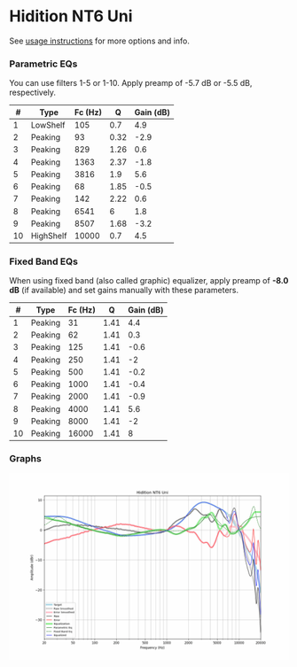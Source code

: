 # Hidition NT6 Uni
See [usage instructions](https://github.com/jaakkopasanen/AutoEq#usage) for more options and info.

### Parametric EQs
You can use filters 1-5 or 1-10. Apply preamp of -5.7 dB or -5.5 dB, respectively.

|   # | Type      |   Fc (Hz) |    Q |   Gain (dB) |
|-----|-----------|-----------|------|-------------|
|   1 | LowShelf  |       105 | 0.7  |         4.9 |
|   2 | Peaking   |        93 | 0.32 |        -2.9 |
|   3 | Peaking   |       829 | 1.26 |         0.6 |
|   4 | Peaking   |      1363 | 2.37 |        -1.8 |
|   5 | Peaking   |      3816 | 1.9  |         5.6 |
|   6 | Peaking   |        68 | 1.85 |        -0.5 |
|   7 | Peaking   |       142 | 2.22 |         0.6 |
|   8 | Peaking   |      6541 | 6    |         1.8 |
|   9 | Peaking   |      8507 | 1.68 |        -3.2 |
|  10 | HighShelf |     10000 | 0.7  |         4.5 |

### Fixed Band EQs
When using fixed band (also called graphic) equalizer, apply preamp of **-8.0 dB** (if available) and set gains manually with these parameters.

|   # | Type    |   Fc (Hz) |    Q |   Gain (dB) |
|-----|---------|-----------|------|-------------|
|   1 | Peaking |        31 | 1.41 |         4.4 |
|   2 | Peaking |        62 | 1.41 |         0.3 |
|   3 | Peaking |       125 | 1.41 |        -0.6 |
|   4 | Peaking |       250 | 1.41 |        -2   |
|   5 | Peaking |       500 | 1.41 |        -0.2 |
|   6 | Peaking |      1000 | 1.41 |        -0.4 |
|   7 | Peaking |      2000 | 1.41 |        -0.9 |
|   8 | Peaking |      4000 | 1.41 |         5.6 |
|   9 | Peaking |      8000 | 1.41 |        -2   |
|  10 | Peaking |     16000 | 1.41 |         8   |

### Graphs
![](./Hidition%20NT6%20Uni.png)
